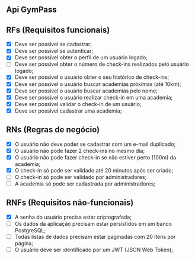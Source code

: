 <h2>Api GymPass </h3>

## RFs (Requisitos funcionais)
 * [x] Deve ser possível se cadastrar;
 * [x] Deve ser possível se autenticar;
 * [x] Deve ser possível obter o perfil de um usuário logado;
 * [ ] Deve ser possível obter o número de check-ins realizados pelo      usuário logado;
 * [x] Deve ser possível o usuário obter o seu histórico de check-ins;
 * [x] Deve ser possível o usuário buscar academias próximas (até 10km);
 * [x] Deve ser possível o usuário buscar academias pelo nome;
 * [x] Deve ser possível o usuário realizar check-in em uma academia;
 * [x] Deve ser possível validar o check-in de um usuário;
 * [x] Deve ser possível cadastrar uma academia;
## RNs (Regras de negócio)
 * [x] O usuário não deve poder se cadastrar com um e-mail duplicado;
 * [x] O usuário não pode fazer 2 check-ins no mesmo dia;
 * [x] O usuário não pode fazer check-in se não estiver perto (100m) da academia;
 * [x] O check-in só pode ser validado até 20 minutos após ser criado;
 * [ ] O check-in só pode ser validado por administradores;
 * [ ] A academia só pode ser cadastrada por administradores;
## RNFs (Requisitos não-funcionais)
 * [x] A senha do usuário precisa estar criptografada;
 * [ ] Os dados da aplicação precisam estar persistidos em um banco PostgreSQL;
 * [ ] Todas listas de dados precisam estar paginadas com 20 itens por página;
 * [ ] O usuário deve ser identificado por um JWT (JSON Web Token);
